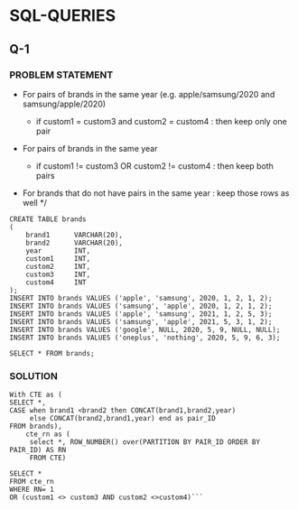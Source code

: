 # SQL-QUERIES

## Q-1 
### PROBLEM STATEMENT
- For pairs of brands in the same year (e.g. apple/samsung/2020 and samsung/apple/2020) 
    - if custom1 = custom3 and custom2 = custom4 : then keep only one pair

- For pairs of brands in the same year 
    - if custom1 != custom3 OR custom2 != custom4 : then keep both pairs

- For brands that do not have pairs in the same year : keep those rows as well
*/


``` DROP TABLE IF EXISTS brands;
CREATE TABLE brands 
(
    brand1      VARCHAR(20),
    brand2      VARCHAR(20),
    year        INT,
    custom1     INT,
    custom2     INT,
    custom3     INT,
    custom4     INT
);
INSERT INTO brands VALUES ('apple', 'samsung', 2020, 1, 2, 1, 2);
INSERT INTO brands VALUES ('samsung', 'apple', 2020, 1, 2, 1, 2);
INSERT INTO brands VALUES ('apple', 'samsung', 2021, 1, 2, 5, 3);
INSERT INTO brands VALUES ('samsung', 'apple', 2021, 5, 3, 1, 2);
INSERT INTO brands VALUES ('google', NULL, 2020, 5, 9, NULL, NULL);
INSERT INTO brands VALUES ('oneplus', 'nothing', 2020, 5, 9, 6, 3);

SELECT * FROM brands;
```


### SOLUTION

```
With CTE as (
SELECT *,
CASE when brand1 <brand2 then CONCAT(brand1,brand2,year) 
     else CONCAT(brand2,brand1,year) end as pair_ID
FROM brands),
    cte_rn as (
     select *, ROW_NUMBER() over(PARTITION BY PAIR_ID ORDER BY PAIR_ID) AS RN
	 FROM CTE)

SELECT *
FROM cte_rn
WHERE RN= 1 
OR (custom1 <> custom3 AND custom2 <>custom4)```

